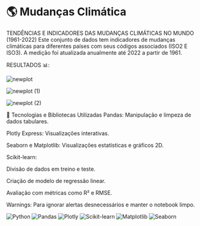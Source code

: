 # 🌎 Mudanças Climática
TENDÊNCIAS E INDICADORES DAS MUDANÇAS CLIMÁTICAS NO MUNDO (1961-2022)
Este conjunto de dados tem indicadores de mudanças climáticas para diferentes países com seus códigos associados (ISO2 E ISO3). A medição foi atualizada anualmente até 2022 a partir de 1961.

RESULTADOS 📊:

![newplot](https://github.com/user-attachments/assets/5b6e9e34-6d20-4ade-ae21-146233358455)

![newplot (1)](https://github.com/user-attachments/assets/780c8834-873f-4d25-9c57-4d69bc6001fa)

![newplot (2)](https://github.com/user-attachments/assets/b9327cc7-368b-42c1-95d4-85edbe39c219)


🧰 Tecnologias e Bibliotecas Utilizadas
Pandas: Manipulação e limpeza de dados tabulares.

Plotly Express: Visualizações interativas.

Seaborn e Matplotlib: Visualizações estatísticas e gráficos 2D.

Scikit-learn:

Divisão de dados em treino e teste.

Criação de modelo de regressão linear.

Avaliação com métricas como R² e RMSE.

Warnings: Para ignorar alertas desnecessários e manter o notebook limpo.

![Python](https://img.shields.io/badge/-Python-3776AB?style=flat&logo=python&logoColor=white)
![Pandas](https://img.shields.io/badge/-Pandas-150458?style=flat&logo=pandas&logoColor=white)
![Plotly](https://img.shields.io/badge/-Plotly-3F4F75?style=flat&logo=plotly&logoColor=white)
![Scikit-learn](https://img.shields.io/badge/-Scikit--learn-F7931E?style=flat&logo=scikitlearn&logoColor=white)
![Matplotlib](https://img.shields.io/badge/-Matplotlib-11557C?style=flat&logo=matplotlib&logoColor=white)
![Seaborn](https://img.shields.io/badge/-Seaborn-44BABA?style=flat&logo=python&logoColor=white)
